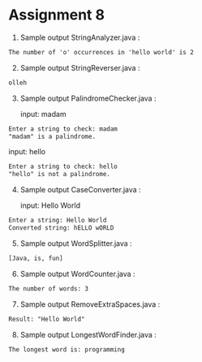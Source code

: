 # Assignment 8 

1. Sample output StringAnalyzer.java :  

```xml
The number of 'o' occurrences in 'hello world' is 2
```
  
2. Sample output StringReverser.java :  

```xml
olleh
```
  
3. Sample output PalindromeChecker.java :  

   input: madam  

```xml
Enter a string to check: madam
"madam" is a palindrome.
```  
   input: hello  

```xml
Enter a string to check: hello
"hello" is not a palindrome.
```
  
4. Sample output CaseConverter.java :  

   input: Hello World

```xml
Enter a string: Hello World
Converted string: hELLO wORLD
```
  
5. Sample output WordSplitter.java :  

```xml
[Java, is, fun]
```
  
6. Sample output WordCounter.java :  

```xml
The number of words: 3
```

  
7. Sample output RemoveExtraSpaces.java :  

```xml
Result: "Hello World"
```

  
8. Sample output LongestWordFinder.java :  

```xml
The longest word is: programming
```
